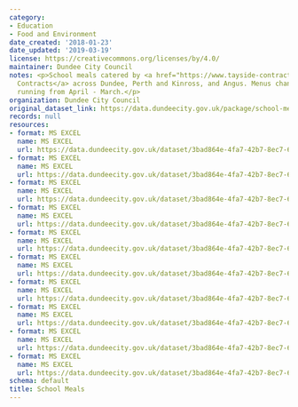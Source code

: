 ```yaml
---
category:
- Education
- Food and Environment
date_created: '2018-01-23'
date_updated: '2019-03-19'
license: https://creativecommons.org/licenses/by/4.0/
maintainer: Dundee City Council
notes: <p>School meals catered by <a href="https://www.tayside-contracts.co.uk/school-catering">Tayside
  Contracts</a> across Dundee, Perth and Kinross, and Angus. Menus change annually,
  running from April - March.</p>
organization: Dundee City Council
original_dataset_link: https://data.dundeecity.gov.uk/package/school-meals
records: null
resources:
- format: MS EXCEL
  name: MS EXCEL
  url: https://data.dundeecity.gov.uk/dataset/3bad864e-4fa7-42b7-8ec7-65bf2260ebab/resource/4df54069-79b2-4fde-aa48-fcd53d74cc45/download/19-20-nursery-menu-final.xlsx
- format: MS EXCEL
  name: MS EXCEL
  url: https://data.dundeecity.gov.uk/dataset/3bad864e-4fa7-42b7-8ec7-65bf2260ebab/resource/d74ebcfb-1b99-4ca5-bd72-bc521b4e7704/download/19-20-primary-menu-final.xlsx
- format: MS EXCEL
  name: MS EXCEL
  url: https://data.dundeecity.gov.uk/dataset/3bad864e-4fa7-42b7-8ec7-65bf2260ebab/resource/7dc69235-8b18-4577-a9e4-078736a863c5/download/19-20-secondary-menu-final.xlsx
- format: MS EXCEL
  name: MS EXCEL
  url: https://data.dundeecity.gov.uk/dataset/3bad864e-4fa7-42b7-8ec7-65bf2260ebab/resource/516675cd-0388-490e-a8a0-4d0ec1359570/download/18-19-nursery-menu-final.xlsx
- format: MS EXCEL
  name: MS EXCEL
  url: https://data.dundeecity.gov.uk/dataset/3bad864e-4fa7-42b7-8ec7-65bf2260ebab/resource/0d434c00-f11d-41dd-947b-af459194ffc7/download/18-19-primary-menu-final.xlsx
- format: MS EXCEL
  name: MS EXCEL
  url: https://data.dundeecity.gov.uk/dataset/3bad864e-4fa7-42b7-8ec7-65bf2260ebab/resource/49e17abe-b953-4c75-8acb-a26f750bc5f3/download/18-19-secondary-menu-final.xlsx
- format: MS EXCEL
  name: MS EXCEL
  url: https://data.dundeecity.gov.uk/dataset/3bad864e-4fa7-42b7-8ec7-65bf2260ebab/resource/ec14e933-f869-4d81-ac45-f2e477a1ae70/download/angus-nursery-school-menu.xls
- format: MS EXCEL
  name: MS EXCEL
  url: https://data.dundeecity.gov.uk/dataset/3bad864e-4fa7-42b7-8ec7-65bf2260ebab/resource/bc84f796-f04a-48e1-a16c-e2f671f3ceee/download/dundee-and-perth-nursery-school-menu.xls
- format: MS EXCEL
  name: MS EXCEL
  url: https://data.dundeecity.gov.uk/dataset/3bad864e-4fa7-42b7-8ec7-65bf2260ebab/resource/15e2818a-84b4-4bc5-90ed-599c78505721/download/primary-school-menu.xls
- format: MS EXCEL
  name: MS EXCEL
  url: https://data.dundeecity.gov.uk/dataset/3bad864e-4fa7-42b7-8ec7-65bf2260ebab/resource/55844f67-fdfb-433f-ac91-06d74723074a/download/secondary-school-menu.xls
schema: default
title: School Meals
---
```

